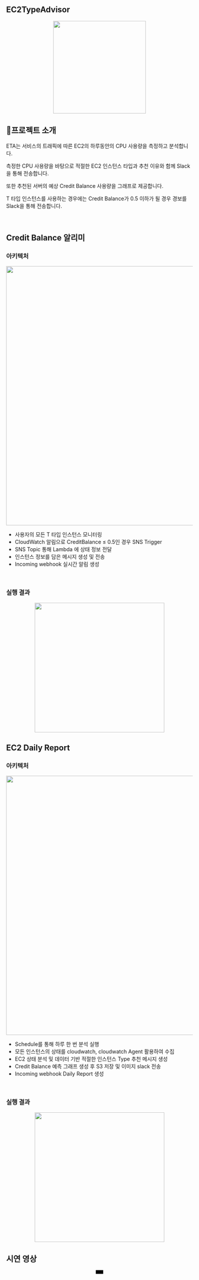 ## EC2TypeAdvisor

<p align="center">
  <img src="https://github.com/tkdgur0906/EC2TypeAdvisor/assets/39580658/35284182-4989-41ed-951b-2ae67fbb77e3" width="250">
</p>

## 📃프로젝트 소개

ETA는 서비스의 트래픽에 따른 EC2의 하루동안의 CPU 사용량을 측정하고 분석합니다.

측정한 CPU 사용량을 바탕으로 적절한 EC2 인스턴스 타입과 추천 이유와 함께 Slack을 통해 전송합니다.

또한 추천된 서버의 예상 Credit Balance 사용량을 그래프로 제공합니다.

T 타입 인스턴스를 사용하는 경우에는 Credit Balance가 0.5 이하가 될 경우 경보를 Slack을 통해 전송합니다.


<br>

## Credit Balance 알리미

### 아키텍처
<p align="center">
  <img src="https://github.com/tkdgur0906/EC2TypeAdvisor/assets/39580658/8e9b243f-ecc9-4ca2-8ad2-6328fcc465c7" width="700">
</p>

- 사용자의 모든 T 타입 인스턴스 모니터링
- CloudWatch 알림으로 CreditBalance ≤ 0.5인 경우 SNS Trigger
- SNS Topic 통해 Lambda 에 상태 정보 전달
- 인스턴스 정보를 담은 메시지 생성 및 전송
- Incoming webhook 실시간 알림 생성

<br>

### 실행 결과
<p align="center">
  <img src="https://github.com/tkdgur0906/EC2TypeAdvisor/assets/39580658/8f88d8b5-fc2e-4d6f-a0ec-9b6321910610" width="350">
</p>

## EC2 Daily Report

### 아키텍처
<p align="center">
  <img src="https://github.com/tkdgur0906/EC2TypeAdvisor/assets/39580658/35d43e02-19f7-4a76-af48-b79d8181161e" width="700">
</p>

- Schedule를 통해 하루 한 번 분석 실행
- 모든 인스턴스의 상태를 cloudwatch, cloudwatch Agent 활용하여 수집
- EC2 상태 분석 및 데이터 기반 적절한 인스턴스 Type 추천 메시지 생성
- Credit Balance 예측 그래프 생성 후 S3 저장 및 이미지 slack 전송
- Incoming webhook Daily Report 생성

<br>

### 실행 결과
<p align="center">
  <img src="https://github.com/tkdgur0906/EC2TypeAdvisor/assets/39580658/3f59cc4b-1a97-489c-85cc-d3c801774302" width="350">
</p>


## 시연 영상

<p align="center">
  <video src="https://github.com/tkdgur0906/EC2TypeAdvisor/assets/39580658/5bfbaf56-8550-43fd-b0c4-3ef6365a227d" width="20">
</p>



